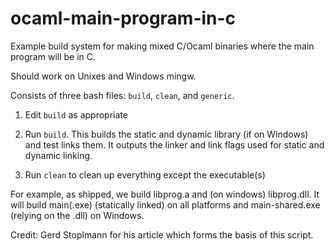ocaml-main-program-in-c
=======================

Example build system for making mixed C/Ocaml binaries where the main program
will be in C.

Should work on Unixes and Windows mingw.

Consists of three bash files: `build`, `clean`, and `generic`.

1. Edit `build` as appropriate

2. Run `build`. This builds the static and dynamic library (if on Windows) and
   test links them. It outputs the linker and link flags used for static
   and dynamic linking.

3. Run `clean` to clean up everything except the executable(s)

For example, as shipped, we build libprog.a and (on windows) libprog.dll. It
will build main(.exe) (statically linked) on all platforms and main-shared.exe
(relying on the .dll) on Windows.

Credit: Gerd Stoplmann for his article which forms the basis of this script.

